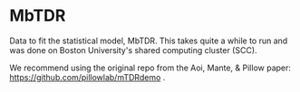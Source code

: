 # MbTDR

Data to fit the statistical model, MbTDR. This takes quite a while to run and was done on Boston University's shared computing cluster (SCC).  

We recommend using the original repo from the Aoi, Mante, & Pillow paper: https://github.com/pillowlab/mTDRdemo . 

